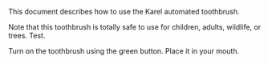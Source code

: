 This document describes how to use the Karel automated toothbrush.

Note that this toothbrush is totally safe to use for children, adults, wildlife, or trees. Test.

Turn on the toothbrush using the green button. Place it in your mouth.